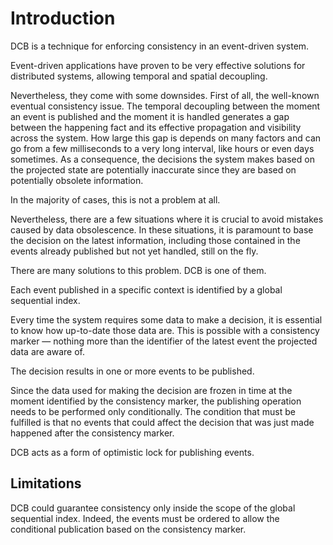 # Introduction

DCB is a technique for enforcing consistency in an event-driven system.

Event-driven applications have proven to be very effective solutions for distributed systems, allowing temporal and spatial decoupling.

Nevertheless, they come with some downsides. First of all, the well-known eventual consistency issue. The temporal decoupling between the moment an event is published and the moment it is handled generates a gap between the happening fact and its effective propagation and visibility across the system. How large this gap is depends on many factors and can go from a few milliseconds to a very long interval, like hours or even days sometimes.
As a consequence, the decisions the system makes based on the projected state are potentially inaccurate since they are based on potentially obsolete information.

In the majority of cases, this is not a problem at all.

Nevertheless, there are a few situations where it is crucial to avoid mistakes caused by data obsolescence. In these situations, it is paramount to base the decision on the latest information, including those contained in the events already published but not yet handled, still on the fly.

There are many solutions to this problem. DCB is one of them.

Each event published in a specific context is identified by a global sequential index.

Every time the system requires some data to make a decision, it is essential to know how up-to-date those data are. This is possible with a consistency marker — nothing more than the identifier of the latest event the projected data are aware of.

The decision results in one or more events to be published.

Since the data used for making the decision are frozen in time at the moment identified by the consistency marker, the publishing operation needs to be performed only conditionally. The condition that must be fulfilled is that no events that could affect the decision that was just made happened after the consistency marker.

DCB acts as a form of optimistic lock for publishing events.

## Limitations

DCB could guarantee consistency only inside the scope of the global sequential index. Indeed, the events must be ordered to allow the conditional publication based on the consistency marker.
